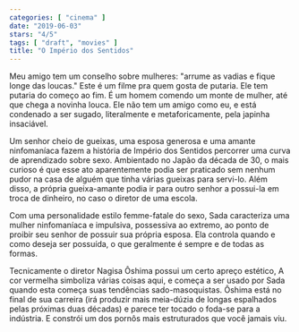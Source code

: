 ```yaml
---
categories: [ "cinema" ]
date: "2019-06-03"
stars: "4/5"
tags: [ "draft", "movies" ]
title: "O Império dos Sentidos"
---
```

Meu amigo tem um conselho sobre mulheres: "arrume as vadias e fique longe
das loucas." Este é um filme pra quem gosta de putaria. Ele tem putaria
do começo ao fim. É um homem comendo um monte de mulher, até que chega
a novinha louca. Ele não tem um amigo como eu, e está condenado a ser
sugado, literalmente e metaforicamente, pela japinha insaciável.

Um senhor cheio de gueixas, uma esposa generosa e uma amante ninfomaníaca
fazem a história de Império dos Sentidos percorrer uma curva de
aprendizado sobre sexo. Ambientado no Japão da década de 30, o mais
curioso é que esse ato aparentemente podia ser praticado sem nenhum
pudor na casa de alguém que tinha várias gueixas para servi-lo. Além
disso, a própria gueixa-amante podia ir para outro senhor a possui-la
em troca de dinheiro, no caso o diretor de uma escola.

Com uma personalidade estilo femme-fatale do sexo, Sada caracteriza uma
mulher ninfomaníaca e impulsiva, possessiva ao extremo, ao ponto de
proibir seu senhor de possuir sua própria esposa. Ela controla quando
e como deseja ser possuída, o que geralmente é sempre e de todas as
formas.

Tecnicamente o diretor Nagisa Ôshima possui um certo apreço estético,
A cor vermelha simboliza várias coisas aqui, e começa a ser usado
por Sada quando esta começa suas tendências sado-masoquistas. Ôshima
está no final de sua carreira (irá produzir mais meia-dúzia de longas
espalhados pelas próximas duas décadas) e parece ter tocado o foda-se
para a indústria. E constrói um dos pornôs mais estruturados que
você jamais viu.

